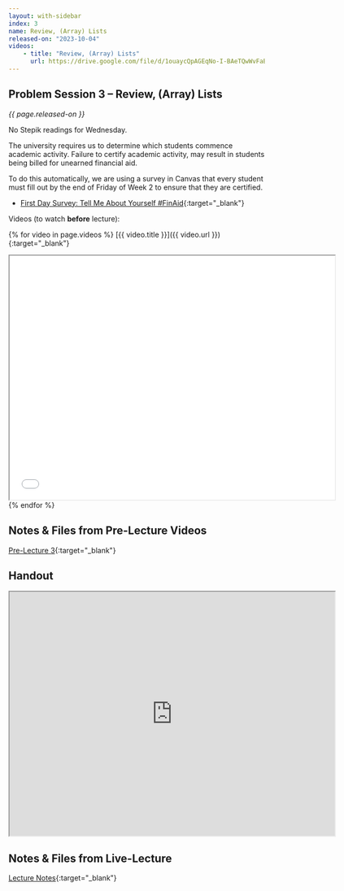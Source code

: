 ```yaml
---
layout: with-sidebar
index: 3
name: Review, (Array) Lists
released-on: "2023-10-04"
videos:
    - title: "Review, (Array) Lists"
      url: https://drive.google.com/file/d/1ouaycQpAGEqNo-I-BAeTQwWvFaBnU-6k
---
```


## Problem Session 3 – Review, (Array) Lists

_{{ page.released-on }}_

No Stepik readings for Wednesday.

The university requires us to determine which students commence academic activity. Failure to certify academic activity, may result in students being billed for unearned financial aid.

To do this automatically, we are using a survey in Canvas that every student must fill out by the end of Friday of Week 2 to ensure that they are certified.
- [First Day Survey: Tell Me About Yourself #FinAid](https://canvas.ucsd.edu/courses/48858/quizzes/149702){:target="_blank"}

Videos (to watch **before** lecture):

{% for video in page.videos %}
[{{ video.title }}]({{ video.url }}){:target="_blank"}

<iframe src="{{ video.url }}/preview" width="640" height="480" allow="autoplay"></iframe>
{% endfor %}

## Notes & Files from Pre-Lecture Videos

[Pre-Lecture 3](https://github.com/ucsd-cse12-sp23/ucsd-cse12-sp23.github.io/tree/main/_pre-lectures/lecture-03){:target="_blank"}

## Handout

<iframe src="https://drive.google.com/file/d/10wQOQzti51oxIvDjrRi3n2_tG6r3zfMI/preview" width="640" height="480" allow="autoplay"></iframe>

## Notes & Files from Live-Lecture

[Lecture Notes](https://github.com/ucsd-cse12-sp23/ucsd-cse12-sp23.github.io/tree/main/_lectures/lecture-03){:target="_blank"}
